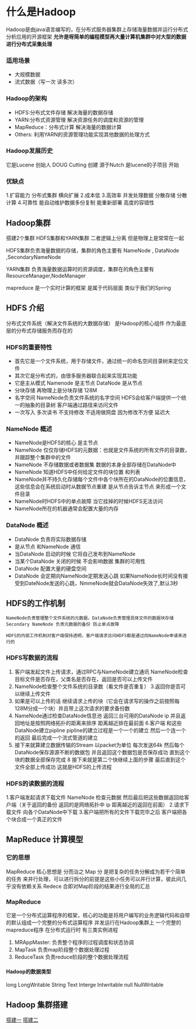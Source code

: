 # 什么是Hadoop 
Hadoop是由java语言编写的，在分布式服务器集群上存储海量数据并运行分布式分析应用的开源框架 **允许是呀简单的编程模型再大量计算机集群中对大型的数据进行分布式采集处理**
### 适用场景
 - 大规模数据
 - 流式数据（写一次 读多次）
### Hadoop的架构
- HDFS:分布式文件存储 解决海量的数据存储
- YARN:分布式资源管理 解决资源任务的调度和资源的管理
- MapReduce：分布式计算 解决海量的数据计算
- Others: 利用YARN的资源管理功能实现其他数据的处理方式
### Hadoop发展历史
它是Lucene 创始人 DOUG Cutting 创建 源于Nutch 是lucene的子项目 开始

### 优缺点
1.扩容能力 分布式集群 横向扩展 
2.成本低
3.高效率 并发处理数据 分散存储 分散计算 
4.可靠性 能自动维护数据多份复制 能重新部署 高度的容错性
## Hadoop集群
搭建2个集群 HDFS集群和YARN集群 二者逻辑上分离 但是物理上是常常在一起

HDFS集群负责海量数据的存储，集群的角色主要有 NameNode , DataNode ,SecondaryNameNode


YARN集群 负责海量数据运算时的资源调度，集群在的角色主要有 ResourceManager,NodeManager


mapreduce 是一个实时计算的框架 是属于代码层面 类似于我们的Spring 


## HDFS 介绍
分布式文件系统（解决文件系统的大数据存储） 是Hadoop的核心组件 作为最底层的分布式存储服务而存在的

### HDFS的重要特性
- 首先它是一个文件系统，用于存储文件，通过统一的命名空间目录树来定位文件
- 其次它是分布式的，由很多服务器联合起来实现其功能
- 它是主从模式 Namenode 是主节点 DataNode 是从节点
- 分块存储 再物理上是分块存储 128M 
- 名字空间 NameNode负责文件系统的名字空间 HDFS会给客户端提供一个统一的抽象的目录树 客户端通过路径来访问文件
- 一次写入 多次读书 不支持修改 不适用做网盘 因为修改不方便 延迟大


### NameNode 概述
- NameNode是HDFS的核心 是主节点
- NameNode 仅仅存储HDFS的元数据：也就是文件系统的所有文件的目录数，并跟踪整个集群中的文件
- NameNode 不存储数据或者数据集 数据的本身全部存储在DataNode中
- NameNode 知道HDFS中任何给定文件的块位置 和列表
- NameNode并不持久化存储每个文件中各个块所在的DataNode的位置信息，这些信息会在系统启动时从数据节点重建 是从节点告诉主节点 来形成一个文件目录
- NameNode时HDFS中的单点故障 当它挂掉的时候HDFS无法访问
- NameNode所在的机器通常会配置大量的内存

### DataNode 概述
- DataNode 负责将实际数据存储
- 是从节点 和NameNode 通信 
- 当DataNode 启动的时候 它将自己发布到NameNode 
- 当某个DataNode 关闭的时候 不会影响数据 集群的可用性 
- DataNode 配置大量的硬盘空间
- DataNode 会定期向NameNode定期发送心跳 如果NameNode长时间没有接受到DateNode发送的心跳，NmmeNode就会DataNode失效了,默认3秒


## HDFS的工作机制
    NameNode负责管理整个文件系统的元数据，DataNode负责管理具体文件的数据块存储 Secondary NameNode 负责元数据的备份 防止单点故障
    
    HDFS的内部工作机制对客户端保持透明，客户端请求访问HDFS都是通过向NameNode申请来进行的

### HDFS写数据的流程
1.  客户端发起文件上传请求，通过RPC与NameNode建立通讯 NameNode检查目标文件是否存在，父类名是否存在，返回是否可以上传文件
2. NameNode检查整个文件系统的目录数（看文件是否重复）
3.返回你是否可以继续上传文件
4. 如果是可以上传的话 继续请求上传的块（它会在请求写的操作之前按照每128M分成一个块）并且带上这次请求的要求备份数 
5. NameNode通过检查DataNode信息池 返回三台可用的DataNode ip   并且返回地址是按照网络拓扑的距离来排序 距离越近排在最前面
6.客户端 和这些DataNode建立pipline  pipline的建立过程是一个一个的建立 然后一个连一个的返回 最后完成一个流式管道的建立 
7. 接下来就算建立数据传输的Stream 以packet为单位 每次发送64k 然后每个DataNode保存源源不断的数据包 并且返回这个数据包是否保存成功 直到这个块的数据全部保存完成
8 接下来就是第二个快继续上面的步骤 最后直到这个文件全部上传成功 这就是HDFS的上传流程


### HDFS的读数据的流程
1.客户端发起请求下载文件 NameNode 检查元数据 然后最后把这些数据返回给客户端（关于返回的备份 返回的是网络拓扑中 ip 距离越近的返回在前面）
2.请求下载文件 向各个DataNode中下载 
3.客户端把所有的文件下载完毕之后 客户端把各个块合成一个真正的文件 


## MapReduce 计算模型

### 它的思想
 MapReduce 核心思想是 分而治之
Map 分 是把复杂的任务分解成为若干个简单的任务 来并行处理，可以进行拆分的前提是这些小任务可以并行计算，彼此间几乎没有依赖关系
Redece 合即对Map阶段的结果进行全局的汇总


###  MapReduce
 它是一个分布式运算程序的框架，核心的功能是将用户编写的业务逻辑代码和自带的默认组成一个完整的分布式运算程序 并发运行在Hadoop集群上
一个完整的mapreduce程序 在分布式运行时 有三类实例进程
1. MRAppMaster: 负责整个程序的过程调度和状态协调
2. MapTask 负责map阶段整个数据处理过程
3. ReduceTask 负责reduce阶段的整个数据处理流程

#### Hadoop的数据类型
long  LongWritable
String Text
Interge Intwritable
null NullWritable



## Hadoop 集群搭建
[搭建一](https://blog.csdn.net/dream_an/article/details/52946840) 
[搭建二](https://blog.csdn.net/Superman404/article/details/83591324) 
